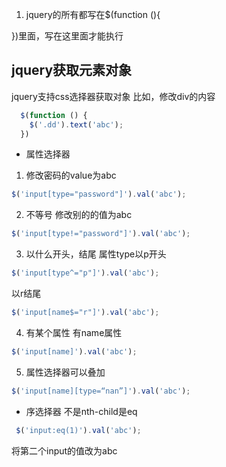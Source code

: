 1. jquery的所有都写在$(function (){
   

})里面，写在这里面才能执行

##  jquery获取元素对象
jquery支持css选择器获取对象
比如，修改div的内容
```js
  $(function () {
  	$('.dd').text('abc');
  })
```
- 属性选择器
1. 修改密码的value为abc
```js
$('input[type="password"]').val('abc');
```
2. 不等号
修改别的的值为abc
```js
$('input[type!="password"]').val('abc');
```
3. 以什么开头，结尾
属性type以p开头
```js
$('input[type^="p"]').val('abc');
```
以r结尾
```js
$('input[name$="r"]').val('abc');
```
4. 有某个属性
有name属性
```js
$('input[name]').val('abc');
```
5. 属性选择器可以叠加
```js
$('input[name][type=“nan”]').val('abc');
```
- 序选择器
不是nth-child是eq
```js
 $('input:eq(1)').val('abc');
```
将第二个input的值改为abc
